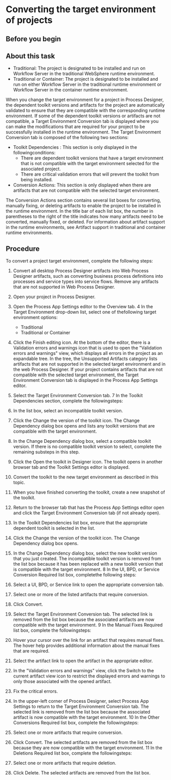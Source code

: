 # Converting the target environment of projects

## Before you begin

## About this task

- Traditional: The project is designated to be installed and run on
Workflow Server in the traditional WebSphere
runtime environment.
- Traditional or Container: The project is designated to be installed and
run on either Workflow Server in the traditional
runtime environment or Workflow Server in the
container runtime environment.

When you change the target environment for a project in Process Designer, the dependent toolkit
versions and artifacts for the project are automatically validated to ensure that they are
compatible with the corresponding runtime environment. If some of the dependent toolkit versions or
artifacts are not compatible, a Target Environment Conversion tab is
displayed where you can make the modifications that are required for your project to be successfully
installed in the runtime environment. The Target Environment Conversion tab
is composed of the following two sections:

- Toolkit Dependencies : This section is only displayed in the followingconditions:
    - There are dependent toolkit versions that have a target environment that is not compatible with
the target environment selected for the associated project.
    - There are critical validation errors that will prevent the toolkit from being installed.
- Conversion Actions: This section is only displayed when there are
artifacts that are not compatible with the selected target environment.

The Conversion Actions section contains several list boxes for converting,
manually fixing, or deleting artifacts to enable the project to be installed in the runtime
environment. In the title bar of each list box, the number in parentheses to the right of the title
indicates how many artifacts need to be converted, manually fixed, or deleted. For information about
artifact support in the runtime environments, see Artifact support in traditional and container runtime environments.

## Procedure

To convert a project target environment, complete the following steps:

1. Convert all desktop Process Designer artifacts into Web
Process Designer artifacts,
such as converting business process definitions into processes and service types into service flows.
Remove any artifacts that are not supported in Web Process Designer.
2. Open your project in Process Designer.
3. Open the Process App Settings editor to the Overview
tab.
4 In the Target Environment drop-down list, select one of thefollowing target environment options:
    - Traditional
    - Traditional or Container
5. Click the Finish editing icon.
At the bottom of the editor, there is a Validation errors and warnings
icon that is used to open the "Validation errors and warnings" view, which displays all errors in
the project as an expandable tree. In the tree, the Unsupported Artifacts
category lists artifacts that are not supported in the selected target environment and in the web
Process Designer. If your project contains artifacts that
are not compatible with the selected target environment, the Target Environment
Conversion tab is displayed in the Process App Settings editor.
6. Select the Target Environment Conversion tab.
7 In the Toolkit Dependencies section, complete the followingsteps:

1. In the list box, select an incompatible toolkit version.
2. Click the Change the version of the toolkit icon. The Change
Dependency dialog box opens and lists any toolkit versions that are compatible with the target
environment.
3. In the Change Dependency dialog box, select a compatible toolkit version. If there is
no compatible toolkit version to select, complete the remaining substeps in this
step.
4. Click the Open the toolkit in Designer icon. The toolkit opens
in another browser tab and the Toolkit Settings editor is displayed.
5. Convert the toolkit to the new target environment as described in this
topic.
6. When you have finished converting the toolkit, create a new snapshot of the
toolkit.
7. Return to the browser tab that has the Process App Settings editor open and click the
Target Environment Conversion tab (if not already open).
8. In the Toolkit Dependencies list box, ensure that the
appropriate dependent toolkit is selected in the list.
9. Click the Change the version of the toolkit icon. The Change
Dependency dialog box opens.
10. In the Change Dependency dialog box, select the new toolkit version that you just
created. The incompatible toolkit version is removed from the list box because it has been replaced
with a new toolkit version that is compatible with the target environment.
8 In the UI, BPD, or Service Conversion Required list box, completethe following steps:

1. Select a UI, BPD, or Service link to open the appropriate conversion
tab.
2. Select one or more of the listed artifacts that require conversion.
3. Click Convert.
4. Select the Target Environment Conversion tab. The selected link
is removed from the list box because the associated artifacts are now compatible with the target
environment.
9 In the Manual Fixes Required list box, complete the followingsteps:

1. Hover your cursor over the link for an artifact that requires manual fixes. The hover
help provides additional information about the manual fixes that are required.
2. Select the artifact link to open the artifact in the appropriate
editor.
3. In the "Validation errors and warnings" view, click the Switch to the
current artifact view icon to restrict the displayed errors and warnings to only those
associated with the opened artifact.
4. Fix the critical errors.
5. In the upper-left corner of Process Designer, select
Process App Settings to return to the Target Environment
Conversion tab. The selected link is removed from the list box because the associated
artifact is now compatible with the target environment.
10 In the Other Conversions Required list box, complete the followingsteps:

1. Select one or more artifacts that require conversion.
2. Click Convert. The selected artifacts are removed from the list
box because they are now compatible with the target environment.
11 In the Deletions Required list box, complete the followingsteps:

1. Select one or more artifacts that require deletion.
2. Click Delete. The selected artifacts are removed from the list
box.